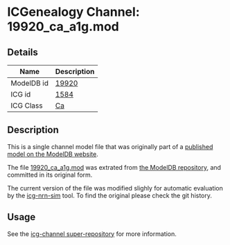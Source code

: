 # ICGenealogy Channel: 19920\_ca\_a1g.mod

## Details

Name | Description
---- | -----------
ModelDB id | [19920](http://senselab.med.yale.edu/ModelDB/ShowModel.cshtml?model=19920)
ICG id | [1584](http://icg.neurotheory.ox.ac.uk/channels/3/1584)
ICG Class | [Ca](http://icg.neurotheory.ox.ac.uk/channels/3)

## Description

This is a single channel model file that was originally part of a [published model on the ModelDB website](http://senselab.med.yale.edu/mModelDB/ShowModel.cshtml?model=19920).


The file [19920\_ca\_a1g.mod](19920_ca_a1g.mod) was extrated from [the ModelDB repository](http://senselab.med.yale.edu/ModelDB/ShowModel.cshtml?model=19920), and committed in its original form.

The current version of the file was modified slighly for automatic evaluation by the [icg-nrn-sim](https://github.com/icgenealogy/icg-nrn-sim) tool. To find the original please check the git history.


## Usage

See the [icg-channel super-repository](https://github.com/icgenealogy/icg-channels) for more information.